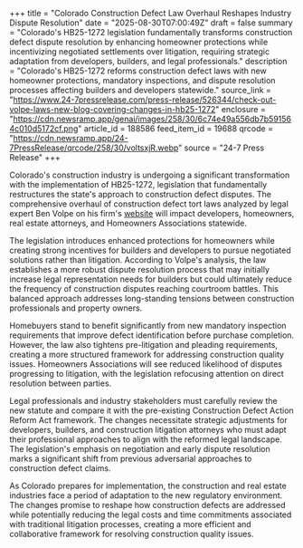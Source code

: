 +++
title = "Colorado Construction Defect Law Overhaul Reshapes Industry Dispute Resolution"
date = "2025-08-30T07:00:49Z"
draft = false
summary = "Colorado's HB25-1272 legislation fundamentally transforms construction defect dispute resolution by enhancing homeowner protections while incentivizing negotiated settlements over litigation, requiring strategic adaptation from developers, builders, and legal professionals."
description = "Colorado's HB25-1272 reforms construction defect laws with new homeowner protections, mandatory inspections, and dispute resolution processes affecting builders and developers statewide."
source_link = "https://www.24-7pressrelease.com/press-release/526344/check-out-volpe-laws-new-blog-covering-changes-in-hb25-1272"
enclosure = "https://cdn.newsramp.app/genai/images/258/30/6c74e49a556db7b591564c010d5172cf.png"
article_id = 188586
feed_item_id = 19688
qrcode = "https://cdn.newsramp.app/24-7PressRelease/qrcode/258/30/voltsxjR.webp"
source = "24-7 Press Release"
+++

<p>Colorado's construction industry is undergoing a significant transformation with the implementation of HB25-1272, legislation that fundamentally restructures the state's approach to construction defect disputes. The comprehensive overhaul of construction defect tort laws analyzed by legal expert Ben Volpe on his firm's <a href="https://www.volpelaw.com" rel="nofollow" target="_blank">website</a> will impact developers, homeowners, real estate attorneys, and Homeowners Associations statewide.</p><p>The legislation introduces enhanced protections for homeowners while creating strong incentives for builders and developers to pursue negotiated solutions rather than litigation. According to Volpe's analysis, the law establishes a more robust dispute resolution process that may initially increase legal representation needs for builders but could ultimately reduce the frequency of construction disputes reaching courtroom battles. This balanced approach addresses long-standing tensions between construction professionals and property owners.</p><p>Homebuyers stand to benefit significantly from new mandatory inspection requirements that improve defect identification before purchase completion. However, the law also tightens pre-litigation and pleading requirements, creating a more structured framework for addressing construction quality issues. Homeowners Associations will see reduced likelihood of disputes progressing to litigation, with the legislation refocusing attention on direct resolution between parties.</p><p>Legal professionals and industry stakeholders must carefully review the new statute and compare it with the pre-existing Construction Defect Action Reform Act framework. The changes necessitate strategic adjustments for developers, builders, and construction litigation attorneys who must adapt their professional approaches to align with the reformed legal landscape. The legislation's emphasis on negotiation and early dispute resolution marks a significant shift from previous adversarial approaches to construction defect claims.</p><p>As Colorado prepares for implementation, the construction and real estate industries face a period of adaptation to the new regulatory environment. The changes promise to reshape how construction defects are addressed while potentially reducing the legal costs and time commitments associated with traditional litigation processes, creating a more efficient and collaborative framework for resolving construction quality issues.</p>